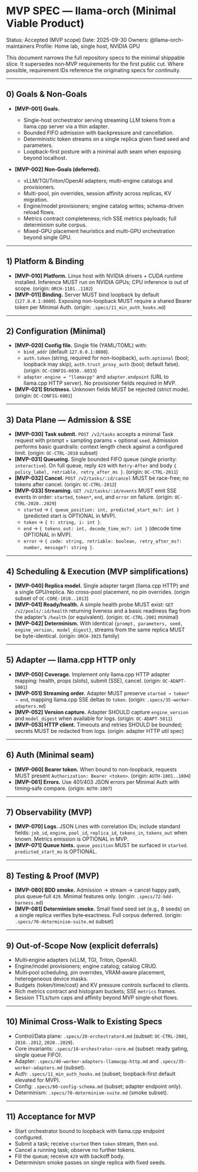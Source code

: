 # MVP SPEC — llama-orch (Minimal Viable Product)

Status: Accepted (MVP scope)
Date: 2025-09-30
Owners: @llama-orch-maintainers
Profile: Home lab, single host, NVIDIA GPU

This document narrows the full repository specs to the minimal shippable slice. It supersedes non‑MVP requirements for the first public cut. Where possible, requirement IDs reference the originating specs for continuity.

---

## 0) Goals & Non‑Goals

- **[MVP-001] Goals.**
  - Single-host orchestrator serving streaming LLM tokens from a llama.cpp server via a thin adapter.
  - Bounded FIFO admission with backpressure and cancellation.
  - Deterministic token streams on a single replica given fixed seed and parameters.
  - Loopback-first posture with a minimal auth seam when exposing beyond localhost.

- **[MVP-002] Non‑Goals (deferred).**
  - vLLM/TGI/Triton/OpenAI adapters; multi-engine catalogs and provisioners.
  - Multi-pool, pin overrides, session affinity across replicas, KV migration.
  - Engine/model provisioners; engine catalog writes; schema-driven reload flows.
  - Metrics contract completeness; rich SSE metrics payloads; full determinism suite corpus.
  - Mixed-GPU placement heuristics and multi-GPU orchestration beyond single GPU.

---

## 1) Platform & Binding

- **[MVP-010] Platform.** Linux host with NVIDIA drivers + CUDA runtime installed. Inference MUST run on NVIDIA GPUs; CPU inference is out of scope. (origin: `ORCH-1101..1102`)
- **[MVP-011] Binding.** Server MUST bind loopback by default (`127.0.0.1:8080`). Exposing non-loopback MUST require a shared Bearer token per Minimal Auth. (origin: `.specs/11_min_auth_hooks.md`)

---

## 2) Configuration (Minimal)

- **[MVP-020] Config file.** Single file (YAML/TOML) with:
  - `bind_addr` (default `127.0.0.1:8080`).
  - `auth.token` (string, required for non-loopback), `auth.optional` (bool; loopback may skip), `auth.trust_proxy_auth` (bool; default false). (origin: `OC-CONFIG-6030..6033`)
  - `adapter.engine = "llamacpp"` and `adapter.endpoint` (URL to llama.cpp HTTP server). No provisioner fields required in MVP.
- **[MVP-021] Strictness.** Unknown fields MUST be rejected (strict mode). (origin: `OC-CONFIG-6001`)

---

## 3) Data Plane — Admission & SSE

- **[MVP-030] Task submit.** `POST /v2/tasks` accepts a minimal Task request with prompt + sampling params + optional `seed`. Admission performs basic guardrails: context length check against a configured limit. (origin: `OC-CTRL-2010` subset)
- **[MVP-031] Queueing.** Single bounded FIFO queue (single priority: `interactive`). On full queue, reply `429` with `Retry-After` and body `{ policy_label, retriable, retry_after_ms }`. (origin: `OC-CTRL-2011`)
- **[MVP-032] Cancel.** `POST /v2/tasks/:id/cancel` MUST be race-free; no tokens after cancel. (origin: `OC-CTRL-2012`)
- **[MVP-033] Streaming.** `GET /v2/tasks/:id/events` MUST emit SSE events in order: `started`, `token*`, `end`, and `error` on failure. (origin: `OC-CTRL-2020..2029`)
  - `started` → `{ queue_position: int, predicted_start_ms?: int }` (predicted start is OPTIONAL in MVP).
  - `token` → `{ t: string, i: int }`.
  - `end` → `{ tokens_out: int, decode_time_ms?: int }` (decode time OPTIONAL in MVP).
  - `error` → `{ code: string, retriable: boolean, retry_after_ms?: number, message?: string }`.

---

## 4) Scheduling & Execution (MVP simplifications)

- **[MVP-040] Replica model.** Single adapter target (llama.cpp HTTP) and a single GPU/replica. No cross-pool placement, no pin overrides. (origin subset of `OC-CORE-1010..1013`)
- **[MVP-041] Ready/health.** A simple health probe MUST exist: `GET /v2/pools/:id/health` returning liveness and a basic readiness flag from the adapter’s `/health` (or equivalent). (origin: `OC-CTRL-2001` minimal)
- **[MVP-042] Determinism.** With identical `{prompt, parameters, seed, engine_version, model_digest}`, streams from the same replica MUST be byte-identical. (origin: `ORCH-3025` family)

---

## 5) Adapter — llama.cpp HTTP only

- **[MVP-050] Coverage.** Implement only llama.cpp HTTP adapter mapping: health, props (slots), submit (SSE), cancel. (origin: `OC-ADAPT-5001`)
- **[MVP-051] Streaming order.** Adapter MUST preserve `started → token* → end`, mapping llama.cpp SSE deltas to `token`. (origin: `.specs/35-worker-adapters.md`)
- **[MVP-052] Version capture.** Adapter SHOULD capture `engine_version` and `model_digest` when available for logs. (origin: `OC-ADAPT-5011`)
- **[MVP-053] HTTP client.** Timeouts and retries SHOULD be bounded; secrets MUST be redacted from logs. (origin: adapter HTTP util spec)

---

## 6) Auth (Minimal seam)

- **[MVP-060] Bearer token.** When bound to non-loopback, requests MUST present `Authorization: Bearer <token>`. (origin: `AUTH-1001..1004`)
- **[MVP-061] Errors.** Use 401/403 JSON errors per Minimal Auth with timing‑safe compare. (origin: `AUTH-1007`)

---

## 7) Observability (MVP)

- **[MVP-070] Logs.** JSON Lines with correlation IDs; include standard fields: `job_id`, `engine`, `pool_id`, `replica_id`, `tokens_in`, `tokens_out` when known. Metrics emission is OPTIONAL in MVP.
- **[MVP-071] Queue hints.** `queue_position` MUST be surfaced in `started`. `predicted_start_ms` is OPTIONAL.

---

## 8) Testing & Proof (MVP)

- **[MVP-080] BDD smoke.** Admission → stream → cancel happy path, plus queue‑full `429`. Minimal features only. (origin: `.specs/72-bdd-harness.md`)
- **[MVP-081] Determinism smoke.** Small fixed seed set (e.g., 8 seeds) on a single replica verifies byte‑exactness. Full corpus deferred. (origin: `.specs/70-determinism-suite.md` subset)

---

## 9) Out‑of‑Scope Now (explicit deferrals)

- Multi‑engine adapters (vLLM, TGI, Triton, OpenAI).
- Engine/model provisioners; engine catalog; catalog CRUD.
- Multi‑pool scheduling, pin overrides, VRAM‑aware placement, heterogeneous device masks.
- Budgets (token/time/cost) and KV pressure controls surfaced to clients.
- Rich metrics contract and histogram buckets; SSE `metrics` frames.
- Session TTLs/turn caps and affinity beyond MVP single‑shot flows.

---

## 10) Minimal Cross‑Walk to Existing Specs

- Control/Data plane: `.specs/20-orchestratord.md` (subset: `OC-CTRL-2001`, `2010..2012`, `2020..2029`).
- Core invariants: `.specs/10-orchestrator-core.md` (subset: ready gating, single queue FIFO).
- Adapter: `.specs/40-worker-adapters-llamacpp-http.md` and `.specs/35-worker-adapters.md` (subset).
- Auth: `.specs/11_min_auth_hooks.md` (subset; loopback‑first default elevated for MVP).
- Config: `.specs/60-config-schema.md` (subset; adapter endpoint only).
- Determinism: `.specs/70-determinism-suite.md` (smoke subset).

---

## 11) Acceptance for MVP

- Start orchestrator bound to loopback with llama.cpp endpoint configured.
- Submit a task; receive `started` then `token` stream, then `end`.
- Cancel a running task; observe no further tokens.
- Fill the queue; receive `429` with backoff body.
- Determinism smoke passes on single replica with fixed seeds.
